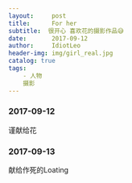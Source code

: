 ```yaml
---
layout:     post
title:      For her
subtitle:  很开心 喜欢花的摄影作品😅
date:       2017-09-12
author:     IdiotLeo
header-img: img/girl_real.jpg
catalog: true
tags:
    - 人物
    摄影
---
```



### 2017-09-12

谨献给花

### 2017-09-13

献给作死的Loating
